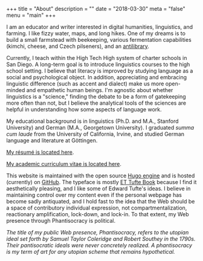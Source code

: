 +++
title = "About"
description = ""
date = "2018-03-30"
meta = "false"
menu = "main"
+++

I am an educator and writer interested in digital humanities, linguistics, and farming. I like fizzy water, maps, and long hikes. One of my dreams is to build a small farmstead with beekeeping, various fermentation capabilities (kimchi, cheese, and Czech pilseners), and an <a href="https://www.brainpickings.org/2015/03/24/umberto-eco-antilibrary/">antilibrary</a>.

Currently, I teach within the High Tech High system of charter schools in San Diego. A long-term goal is to introduce linguistics courses to the high school setting. I believe that literacy is improved by studying language as a social and psychological object. In addition, appreciating and embracing linguistic difference (such as accent and dialect) make us more open-minded and empathetic human beings. I'm agnostic about whether linguistics is a "science," finding the debate to be a form of gatekeeping more often than not, but I  believe the analytical tools of the sciences  are helpful in understanding how some aspects of language work.

My educational background is in linguistics (Ph.D. and M.A., Stanford University) and German (M.A., Georgetown University). I graduated _summa cum laude_ from the University of California, Irvine, and studied German language and literature at Göttingen.

<a href="/docs/resume_matthew-edward-adams.pdf">My résumé is located here</a>.

<a href="/docs/cv_matthew-edward-adams.pdf">My academic curriculum vitae is located here</a>.

This website is maintained with the open source <a href="https://gohugo.io/">Hugo engine</a> and is hosted (currently) on <a href="https://github.com/linguistgate/public_workspace">GitHub</a>. The typeface is mostly <a href="https://edwardtufte.github.io/et-book/">ET Tufte Book</a> because I find it aesthetically pleasing, and I like some of Edward Tufte's ideas. I believe in maintaining control over my content even if the personal webpage has become sadly antiquated, and I hold fast to the idea that the Web should be a space of contributory individual expression, not compartmentalization, reactionary amplification, lock-down, and lock-in. To that extent, my Web presence through Phantisocracy is political.

_The title of my public Web presence, Phantisocracy, refers to the utopian ideal set forth by Samuel Taylor Coleridge and Robert Southey in the 1790s. Their pantisocratic ideals were never concretely realized. A phantisocracy is my term of art for any utopian scheme that remains hypothetical._
